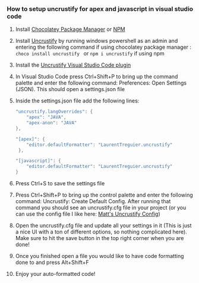 ### How to setup uncrustify for apex and javascript in visual studio code

1) Install [Chocolatey Package Manager](https://www.liquidweb.com/kb/how-to-install-chocolatey-on-windows/) or [NPM](https://nodejs.org/en/download/) 

2) Install [Uncrustify](https://chocolatey.org/packages/uncrustify) by running windows powershell as an admin and entering the following command if using chocolatey package manager : `choco install uncrustify ` or `npm i uncrustify` if using npm

3) Install the [Uncrustify Visual Studio Code plugin](https://marketplace.visualstudio.com/items?itemName=LaurentTreguier.uncrustify)

4) In Visual Studio Code press Ctrl+Shift+P to bring up the command palette and enter the following command: Preferences: Open Settings (JSON). This should open a settings.json file

5) Inside the settings.json file add the following lines: 

    ```java
    "uncrustify.langOverrides": {
        "apex": "JAVA",
        "apex-anon": "JAVA"
    },

    "[apex]": {
        "editor.defaultFormatter": "LaurentTreguier.uncrustify"
     },

    "[javascript]": {
        "editor.defaultFormatter": "LaurentTreguier.uncrustify"
    }
    ```

6) Press Ctrl+S to save the settings file

7) Press Ctrl+Shift+P to bring up the control palette and enter the following command: Uncrustify: Create Default Config. After running that command you should see an uncrustify.cfg file in your project (or you can use the config file I like here: [Matt's Uncrustify Config](https://github.com/Coding-With-The-Force/SalesforceBestPractices/blob/master/uncrustify.cfg))

8) Open the uncrustify.cfg file and update all your settings in it (This is just a nice UI with a ton of different options, so nothing complicated here). Make sure to hit the save button in the top right corner when you are done!

9) Once you finished open a file you would like to have code formatting done to and press Alt+Shift+F

10) Enjoy your auto-formatted code!

 

